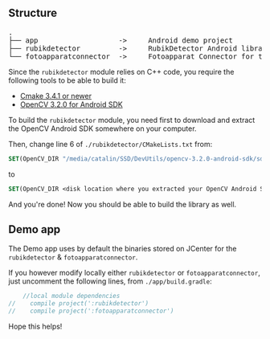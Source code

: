 ## Structure
<pre>
.
├── app                   ->     Android demo project
├── rubikdetector         ->     RubikDetector Android library
└── fotoapparatconnector  ->     Fotoapparat Connector for the RubikDetector Android library
</pre>

Since the `rubikdetector` module relies on C++ code, you require the following tools to be able to build it:
   - [Cmake 3.4.1 or newer](https://cmake.org/download/)
   - [OpenCV 3.2.0 for Android SDK](https://github.com/opencv/opencv/releases/tag/3.2.0)

To build the `rubikdetector` module, you need first to download and extract the OpenCV Android SDK somewhere on your computer. 

Then, change line 6 of `./rubikdetector/CMakeLists.txt` from:
```cmake
SET(OpenCV_DIR "/media/catalin/SSD/DevUtils/opencv-3.2.0-android-sdk/sdk/native/jni/")
```
to
```cmake
SET(OpenCV_DIR <disk location where you extracted your OpenCV Android SDK>)
```

And you're done! Now you should be able to build the library as well.

## Demo app

The Demo app uses by default the binaries stored on JCenter for the `rubikdetector` & `fotoapparatconnector`.
 
If you however modify locally either `rubikdetector` or `fotoapparatconnector`, just uncomment the following lines, from `./app/build.gradle`:

 ```groovy
     //local module dependencies
 //    compile project(':rubikdetector')
 //    compile project(':fotoapparatconnector')
 ```
 
 Hope this helps!
 


